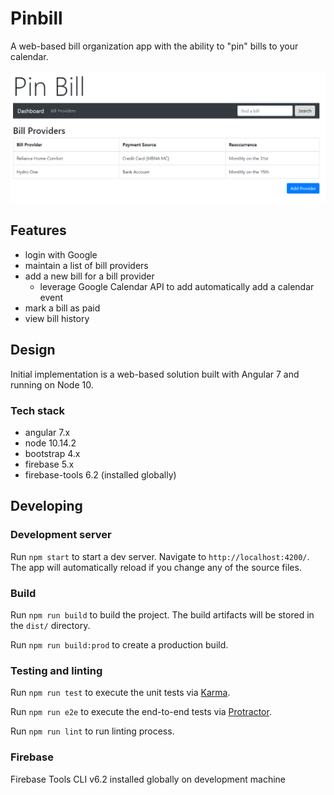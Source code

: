 # Pinbill

A web-based bill organization app with the ability to "pin" bills to your calendar.

![PinBall App Screenshot](app-screenshot.png)

## Features
* login with Google
* maintain a list of bill providers
* add a new bill for a bill provider
    * leverage Google Calendar API to add automatically add a calendar event
* mark a bill as paid
* view bill history

## Design

Initial implementation is a web-based solution built with Angular 7 and running on Node 10.

### Tech stack
* angular 7.x
* node 10.14.2
* bootstrap 4.x
* firebase 5.x
* firebase-tools 6.2 (installed globally)

## Developing 

### Development server

Run `npm start` to start a dev server. Navigate to `http://localhost:4200/`. The app will automatically reload if you change any of the source files.

### Build

Run `npm run build` to build the project. The build artifacts will be stored in the `dist/` directory. 

Run `npm run build:prod` to create a production build.

### Testing and linting

Run `npm run test` to execute the unit tests via [Karma](https://karma-runner.github.io).

Run `npm run e2e` to execute the end-to-end tests via [Protractor](http://www.protractortest.org/).

Run `npm run lint` to run linting process.

### Firebase

Firebase Tools CLI v6.2 installed globally on development machine